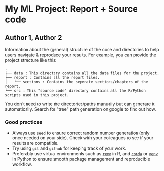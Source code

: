 # My ML Project: Report + Source code
## Author 1, Author 2
Information about the (general) structure of the code and directories to help users navigate & reproduce your results.
For example, you can provide the project structure like this:
```
.
├── data : This directory contains all the data files for the project.
├── report : Contains all the report files.
│   └── sections : Contains the seperate sections/chapters of the report.
└── src : This "source code" directory contains all the R/Python scripts used in this project.
```
You don't need to write the directories/paths manually but can generate it automatically. Search for "tree" path generation on google to find out how.

### Good practices
- Always use `seed` to ensure correct random number generation (only once needed on your side). Check with your colleagues to see if your results are compatible.
- Try using `git` and `github` for keeping track of your work.
- Preferably use virtual environments such as [`renv`](https://rstudio.github.io/renv/) in R, and [`conda`](https://docs.conda.io/en/latest/) or [`venv`](https://docs.python.org/3/library/venv.html) in Python to ensure smooth package management and reproducible workflow.
